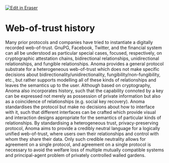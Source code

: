 <p><a target="_blank" href="https://app.eraser.io/workspace/XeaoUQwwg4JC7ZZ70LwL" id="edit-in-eraser-github-link"><img alt="Edit in Eraser" src="https://firebasestorage.googleapis.com/v0/b/second-petal-295822.appspot.com/o/images%2Fgithub%2FOpen%20in%20Eraser.svg?alt=media&amp;token=968381c8-a7e7-472a-8ed6-4a6626da5501"></a></p>

# Web-of-trust history
Many prior protocols and companies have tried to instantiate a digitally recorded web-of-trust. GnuPG, Facebook, Twitter, and the financial system can all be understood as particular special cases, focused, respectively, on cryptographic attestation chains, bidirectional relationships, unidirectional relationships, and fungible relationships. Anoma provides a general protocol substrate for a heterogeneous web-of-trust which does not make specific decisions about bidirectionality/unidirectionality, fungibility/non-fungibility, etc., but rather supports modelling all of these kinds of relationships and leaves the semantics up to the user. Although based on cryptography, Anoma also incorporates history, such that the capability connoted by a key can be expressed not merely as possession of private information but also as a coincidence of relationships (e.g. social key recovery). Anoma standardises the protocol but make no decisions about how to interface with it, such that different interfaces can be crafted which provide visual and interaction designs appropriate for the semantics of particular kinds of relationships. By standardising a heterogeneous trust, privacy-preserving protocol, Anoma aims to provide a credibly neutral language for a logically unified web-of-trust, where users own their relationships and control with whom they share their data. Only such credible neutrality allows for agreement on a single protocol, and agreement on a single protocol is necessary to avoid the welfare loss of multiple mutually compatible systems and principal-agent problem of privately controlled walled gardens.


<!--- Eraser file: https://app.eraser.io/workspace/XeaoUQwwg4JC7ZZ70LwL --->